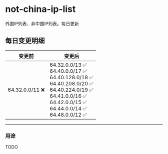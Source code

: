 # not-china-ip-list
外国IP列表、非中国IP列表。每日更新

每日变更明细
--------------------
|  变更前   | 变更后 |
|  ----  | ----  |
|  64.32.0.0/11 :x:  | 64.32.0.0/13 :white_check_mark: <br> 64.40.0.0/17 :white_check_mark: <br> 64.40.128.0/18 :white_check_mark: <br> 64.40.208.0/20 :white_check_mark: <br> 64.40.224.0/19 :white_check_mark: <br> 64.41.0.0/16 :white_check_mark: <br> 64.42.0.0/15 :white_check_mark: <br> 64.44.0.0/14 :white_check_mark: <br> 64.48.0.0/12 :white_check_mark: <br>  | 

--------------------
### 用途
TODO
